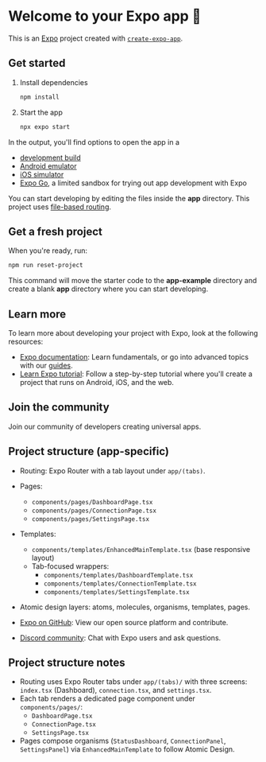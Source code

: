 # Welcome to your Expo app 👋

This is an [Expo](https://expo.dev) project created with [`create-expo-app`](https://www.npmjs.com/package/create-expo-app).

## Get started

1. Install dependencies

   ```bash
   npm install
   ```

2. Start the app

   ```bash
   npx expo start
   ```

In the output, you'll find options to open the app in a

- [development build](https://docs.expo.dev/develop/development-builds/introduction/)
- [Android emulator](https://docs.expo.dev/workflow/android-studio-emulator/)
- [iOS simulator](https://docs.expo.dev/workflow/ios-simulator/)
- [Expo Go](https://expo.dev/go), a limited sandbox for trying out app development with Expo

You can start developing by editing the files inside the **app** directory. This project uses [file-based routing](https://docs.expo.dev/router/introduction).

## Get a fresh project

When you're ready, run:

```bash
npm run reset-project
```

This command will move the starter code to the **app-example** directory and create a blank **app** directory where you can start developing.

## Learn more

To learn more about developing your project with Expo, look at the following resources:

- [Expo documentation](https://docs.expo.dev/): Learn fundamentals, or go into advanced topics with our [guides](https://docs.expo.dev/guides).
- [Learn Expo tutorial](https://docs.expo.dev/tutorial/introduction/): Follow a step-by-step tutorial where you'll create a project that runs on Android, iOS, and the web.

## Join the community

Join our community of developers creating universal apps.

## Project structure (app-specific)

- Routing: Expo Router with a tab layout under `app/(tabs)`.
- Pages:
  - `components/pages/DashboardPage.tsx`
  - `components/pages/ConnectionPage.tsx`
  - `components/pages/SettingsPage.tsx`
- Templates:
  - `components/templates/EnhancedMainTemplate.tsx` (base responsive layout)
  - Tab-focused wrappers:
    - `components/templates/DashboardTemplate.tsx`
    - `components/templates/ConnectionTemplate.tsx`
    - `components/templates/SettingsTemplate.tsx`
- Atomic design layers: atoms, molecules, organisms, templates, pages.

- [Expo on GitHub](https://github.com/expo/expo): View our open source platform and contribute.
- [Discord community](https://chat.expo.dev): Chat with Expo users and ask questions.

## Project structure notes

- Routing uses Expo Router tabs under `app/(tabs)/` with three screens: `index.tsx` (Dashboard), `connection.tsx`, and `settings.tsx`.
- Each tab renders a dedicated page component under `components/pages/`:
  - `DashboardPage.tsx`
  - `ConnectionPage.tsx`
  - `SettingsPage.tsx`
- Pages compose organisms (`StatusDashboard`, `ConnectionPanel`, `SettingsPanel`) via `EnhancedMainTemplate` to follow Atomic Design.
